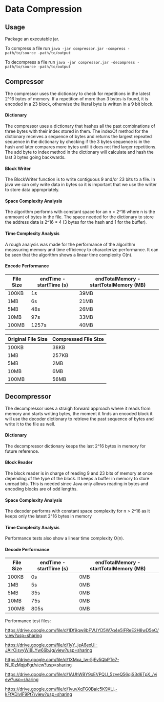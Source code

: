 # Data Compression

## Usage
Package an executable jar.

To compress a file run `java -jar compressor.jar -compress -path/to/source -path/to/output`

To decompress a file run `java -jar compressor.jar -decompress -path/to/source -path/to/output`

## Compressor
The compressor uses the dictionary to check for repetitions in the latest 2^16 bytes of memory. If a repetition of more than 3 bytes is found, it is encoded in a 23 block, otherwise the literal byte is written in a 9 bit block.

#### Dictionary
The compressor uses a dictionary that hashes all the past combinations of three bytes with their index stored in them. The indexOf method for the dictionary receives a sequence of bytes and returns the largest repeated sequence in the dictionary by checking if the 3 bytes sequence is in the hash and later compares more bytes until it does not find larger repetitions. The add byte to index method in the dictionary will calculate and hash the last 3 bytes going backwards.

#### Block Writer
The BlockWriter function is to write contiguous 9 and/or 23 bits to a file. 
In java we can only write data in bytes so it is important that we use the writer to store data appropriately.

#### Space Complexity Analysis
The algorithm performs with constant space for an n > 2^16 where n is the ammount of bytes in the file. The space needed for the dictionary to store the address data is 2^16 * 4 (3 bytes for the hash and 1 for the buffer).


#### Time Complexity Analysis
A rough analysis was made for the performance of the algorithm meassuring memory and time efficiency to characterize performance. It can be seen that the algorithm shows a linear time complexity O(n).

#### Encode Performance

| File Size  | endTime - startTime (s)  | endTotalMemory - startTotalMemory (MB) |
| --- | --- | --- |
| 100KB | 1s | 39MB |
| 1MB | 6s | 21MB |
| 5MB | 48s | 26MB |
| 10MB | 97s | 33MB |
| 100MB | 1257s | 40MB |


| Original File Size  | Compressed File Size  |
| --- | --- |
| 100KB | 38KB |
| 1MB | 257KB |
| 5MB | 2MB |
| 10MB | 6MB |
| 100MB | 56MB |


## Decompressor
The decompressor uses a straigh forward approach where it reads from memory and starts writing bytes, the moment it finds an encoded block it will use the decoder dictionary to retrieve the past sequence of bytes and write it to the file as well.

#### Dictionary
The decompressor dictionary keeps the last 2^16 bytes in memory for future reference.

#### Block Reader
The block reader is in charge of reading 9 and 23 bits of memory at once depending of the type of the block. It keeps a buffer in memory to store unread bits. This is needed since Java only allows reading in bytes and encoding blocks are of odd lengths.

#### Space Complexity Analysis
The decoder performs with constant space complexity for n > 2^16 as it keeps only the latest 2^16 bytes in memory


#### Time Complexity Analysis
Performance tests also show a linear time complexity O(n).

#### Decode Performance

| File Size  | endTime - startTime (s)  | endTotalMemory - startTotalMemory (MB) |
| --- | --- | --- |
| 100KB | 0s | 0MB |
| 1MB | 5s | 0MB |
| 5MB | 35s | 0MB |
| 10MB | 75s | 0MB |
| 100MB | 805s | 0MB |


Performance test files:

https://drive.google.com/file/d/1Df9qw8bFVUYD5W7q4e5IFReE2H8wD5eC/view?usp=sharing

https://drive.google.com/file/d/1yY_jeA6exUI-JAlrOisvyWi8LYw66bJg/view?usp=sharing

https://drive.google.com/file/d/1XMxa_Iw-5jEy5QbPTe7-NLl0zMqjpFgr/view?usp=sharing

https://drive.google.com/file/d/1AUhWBY9xEVPQLl_5zveQ56qiS3d6TpX_/view?usp=sharing

https://drive.google.com/file/d/1vuvXqTG0Baic5K9XU_-kFfADlvIF9Pt7/view?usp=sharing

